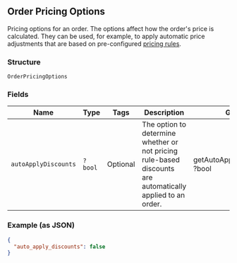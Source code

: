 ## Order Pricing Options

Pricing options for an order. The options affect how the order's price is calculated.
They can be used, for example, to apply automatic price adjustments that are based on pre-configured
[pricing rules](https://developer.squareup.com/docs/reference/square/objects/CatalogPricingRule).

### Structure

`OrderPricingOptions`

### Fields

| Name | Type | Tags | Description | Getter | Setter |
|  --- | --- | --- | --- | --- | --- |
| `autoApplyDiscounts` | `?bool` | Optional | The option to determine whether or not pricing rule-based discounts are automatically applied to an order. | getAutoApplyDiscounts(): ?bool | setAutoApplyDiscounts(?bool autoApplyDiscounts): void |

### Example (as JSON)

```json
{
  "auto_apply_discounts": false
}
```

